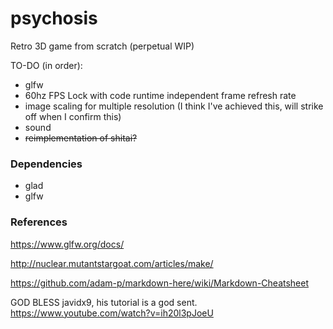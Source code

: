 # psychosis
Retro 3D game from scratch (perpetual WIP)

TO-DO (in order):
- glfw
- 60hz FPS Lock with code runtime independent frame refresh rate
- image scaling for multiple resolution (I think I've achieved this, will strike off when I confirm this)
- sound
- ~~reimplementation of shitai?~~

### Dependencies
- glad
- glfw

### References
https://www.glfw.org/docs/

http://nuclear.mutantstargoat.com/articles/make/

https://github.com/adam-p/markdown-here/wiki/Markdown-Cheatsheet

GOD BLESS javidx9, his tutorial is a god sent.
https://www.youtube.com/watch?v=ih20l3pJoeU